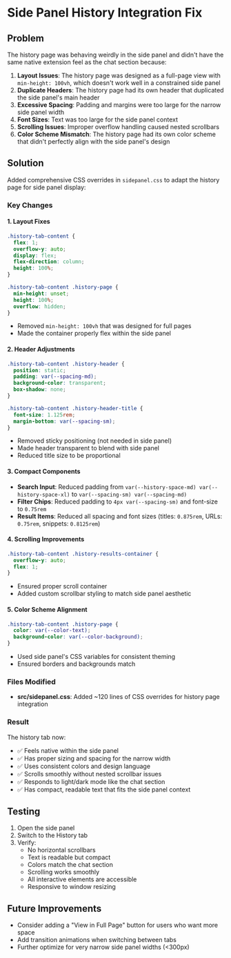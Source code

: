 # Side Panel History Integration Fix

## Problem
The history page was behaving weirdly in the side panel and didn't have the same native extension feel as the chat section because:

1. **Layout Issues**: The history page was designed as a full-page view with `min-height: 100vh`, which doesn't work well in a constrained side panel
2. **Duplicate Headers**: The history page had its own header that duplicated the side panel's main header
3. **Excessive Spacing**: Padding and margins were too large for the narrow side panel width
4. **Font Sizes**: Text was too large for the side panel context
5. **Scrolling Issues**: Improper overflow handling caused nested scrollbars
6. **Color Scheme Mismatch**: The history page had its own color scheme that didn't perfectly align with the side panel's design

## Solution
Added comprehensive CSS overrides in `sidepanel.css` to adapt the history page for side panel display:

### Key Changes

#### 1. Layout Fixes
```css
.history-tab-content {
  flex: 1;
  overflow-y: auto;
  display: flex;
  flex-direction: column;
  height: 100%;
}

.history-tab-content .history-page {
  min-height: unset;
  height: 100%;
  overflow: hidden;
}
```
- Removed `min-height: 100vh` that was designed for full pages
- Made the container properly flex within the side panel

#### 2. Header Adjustments
```css
.history-tab-content .history-header {
  position: static;
  padding: var(--spacing-md);
  background-color: transparent;
  box-shadow: none;
}

.history-tab-content .history-header-title {
  font-size: 1.125rem;
  margin-bottom: var(--spacing-sm);
}
```
- Removed sticky positioning (not needed in side panel)
- Made header transparent to blend with side panel
- Reduced title size to be proportional

#### 3. Compact Components
- **Search Input**: Reduced padding from `var(--history-space-md) var(--history-space-xl)` to `var(--spacing-sm) var(--spacing-md)`
- **Filter Chips**: Reduced padding to `4px var(--spacing-sm)` and font-size to `0.75rem`
- **Result Items**: Reduced all spacing and font sizes (titles: `0.875rem`, URLs: `0.75rem`, snippets: `0.8125rem`)

#### 4. Scrolling Improvements
```css
.history-tab-content .history-results-container {
  overflow-y: auto;
  flex: 1;
}
```
- Ensured proper scroll container
- Added custom scrollbar styling to match side panel aesthetic

#### 5. Color Scheme Alignment
```css
.history-tab-content .history-page {
  color: var(--color-text);
  background-color: var(--color-background);
}
```
- Used side panel's CSS variables for consistent theming
- Ensured borders and backgrounds match

### Files Modified
- **src/sidepanel.css**: Added ~120 lines of CSS overrides for history page integration

### Result
The history tab now:
- ✅ Feels native within the side panel
- ✅ Has proper sizing and spacing for the narrow width
- ✅ Uses consistent colors and design language
- ✅ Scrolls smoothly without nested scrollbar issues
- ✅ Responds to light/dark mode like the chat section
- ✅ Has compact, readable text that fits the side panel context

## Testing
1. Open the side panel
2. Switch to the History tab
3. Verify:
   - No horizontal scrollbars
   - Text is readable but compact
   - Colors match the chat section
   - Scrolling works smoothly
   - All interactive elements are accessible
   - Responsive to window resizing

## Future Improvements
- Consider adding a "View in Full Page" button for users who want more space
- Add transition animations when switching between tabs
- Further optimize for very narrow side panel widths (<300px)

